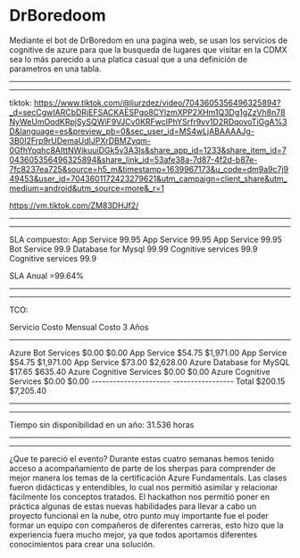 # DrBoredoom
Mediante el bot de DrBoredom en una pagina web, se usan los servicios de cognitive de azure para que la busqueda de lugares que visitar en la CDMX sea lo más parecido a una platica casual que a una definición de parametros en una tabla.
- - - - - - - - - - - - - - - - - - - - - - - - - - - - - - - - - - - - - - - - - - - - 
- - - - - - - - - - - - - - - - - - - - - - - - - - - - - - - - - - - - - - - - - - - - 

tiktok:
https://www.tiktok.com/@liurzdez/video/7043605356496325894?_d=secCgwIARCbDRjEFSACKAESPgo8CYlzmXPP2XHm1Q3Dg1gZzVh8n78NyWeUmOqdKRpjSySQWiF9VJCv0KRFwcIPhYSrfr9vv1D2RDqovoTiGgA%3D&language=es&preview_pb=0&sec_user_id=MS4wLjABAAAAJg-3B0I2Frp9rUDemaUdlJPXrDBMZyqm-0GfhYoqhc8AIttNWikuuiDGk5v3A3Is&share_app_id=1233&share_item_id=7043605356496325894&share_link_id=53afe38a-7d87-4f2d-b87e-7fc8237ea725&source=h5_m&timestamp=1639967173&u_code=dm9a9c7j949453&user_id=7043601172423279621&utm_campaign=client_share&utm_medium=android&utm_source=more&_r=1

https://vm.tiktok.com/ZM83DHJf2/
- - - - - - - - - - - - - - - - - - - - - - - - - - - - - - - - - - - - - - - - - - - - 
- - - - - - - - - - - - - - - - - - - - - - - - - - - - - - - - - - - - - - - - - - - - 
SLA compuesto:
App Service 99.95
App Service 99.95
App Service 99.95
Bot Service 99.9
Database for Mysql 99.99
Cognitive services 99.9
Cognitive services 99.9

SLA Anual =99.64%
- - - - - - - - - - - - - - - - - - - - - - - - - - - - - - - - - - - - - - - - - - - - 
- - - - - - - - - - - - - - - - - - - - - - - - - - - - - - - - - - - - - - - - - - - - 
TCO:

Servicio                                  Costo Mensual               Costo 3 Años
-----------------------------           ----------------------      -------------------
Azure Bot Services                        $0.00                       $0.00
App Service                               $54.75                      $1,971.00
App Service                               $54.75                      $1,971.00
App Service                               $73.00                      $2,628.00
Azure Database for MySQL                  $17.65                      $635.40
Azure Cognitive Services                  $0.00                       $0.00
Azure Cognitive Services                  $0.00                       $0.00
                                       ----------------------        -----------------
Total                                     $200.15                     $7,205.40

- - - - - - - - - - - - - - - - - - - - - - - - - - - - - - - - - - - - - - - - - - - - 
- - - - - - - - - - - - - - - - - - - - - - - - - - - - - - - - - - - - - - - - - - - - 
Tiempo sin disponibilidad en un año: 31.536 horas


- - - - - - - - - - - - - - - - - - - - - - - - - - - - - - - - - - - - - - - - - - - - 
- - - - - - - - - - - - - - - - - - - - - - - - - - - - - - - - - - - - - - - - - - - - 
¿Que te pareció el evento?
Durante estas cuatro semanas hemos tenido acceso a acompañamiento de parte de los sherpas para comprender de mejor manera los temas de la certificación Azure Fundamentals. Las clases fueron didácticas y entendibles, lo cual nos permitió asimilar y relacionar fácilmente los conceptos tratados. El hackathon nos permitió poner en práctica algunas de estas nuevas habilidades para llevar a cabo un proyecto funcional en la nube, otro punto muy importante fue el poder formar un equipo con compañeros de diferentes carreras, esto hizo que la experiencia fuera mucho mejor, ya que todos aportamos diferentes conocimientos para crear una solución.
